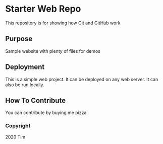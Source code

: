 # Starter Web Repo

This repository is for showing how Git and GitHub work

## Purpose

Sample website with plenty of files for demos

## Deployment

This is a simple web project.  It can be deployed on any web server.  It can also be run locally.

## How To Contribute

You can contribute by buying me pizza

### Copyright

2020 Tim